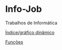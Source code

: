 # Info-Job
Trabalhos de Informática

[Índice/gráfico dinâmico](https://view.officeapps.live.com/op/view.aspx?src=https%3A%2F%2Fraw.githubusercontent.com%2Fmatheus2208%2FInfo-Job%2Fmain%2Fprocv1.xlsx&wdOrigin=BROWSELINK)


[Funções](https://view.officeapps.live.com/op/view.aspx?src=https%3A%2F%2Fraw.githubusercontent.com%2Fmatheus2208%2Fgreeting%2Fmain%2FfamiliaREis.xlsx&wdOrigin=BROWSELINK)

